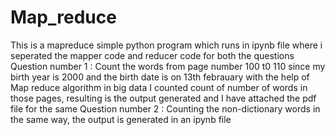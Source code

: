# Map_reduce
This is a mapreduce simple python program which runs in ipynb file where i seperated the mapper code and reducer code for both the questions
Question number 1 : Count the words from page number 100 t0 110 since my birth year is 2000 and the birth date is on 13th febrauary with the help of Map reduce algorithm in big data I counted count of number of words in those pages, resulting is the output generated and I have attached the pdf file for the same
Question number 2 : Counting the non-dictionary words in the same way, the output is generated in an ipynb file 
